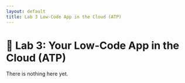 ```yaml
---
layout: default
title: Lab 3 Low-Code App in the Cloud (ATP)
---
```


# 🚀 Lab 3: Your Low-Code App in the Cloud (ATP)

There is nothing here yet.